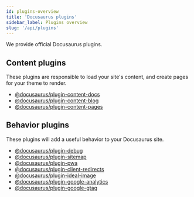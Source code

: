 ```yaml
---
id: plugins-overview
title: 'Docusaurus plugins'
sidebar_label: Plugins overview
slug: '/api/plugins'
---
```


We provide official Docusaurus plugins.

## Content plugins

These plugins are responsible to load your site's content, and create pages for your theme to render.

- [@docusaurus/plugin-content-docs](./plugin-content-docs.md)
- [@docusaurus/plugin-content-blog](./plugin-content-blog.md)
- [@docusaurus/plugin-content-pages](./plugin-content-pages.md)

## Behavior plugins

These plugins will add a useful behavior to your Docusaurus site.

- [@docusaurus/plugin-debug](./plugin-debug.md)
- [@docusaurus/plugin-sitemap](./plugin-sitemap.md)
- [@docusaurus/plugin-pwa](./plugin-pwa.md)
- [@docusaurus/plugin-client-redirects](./plugin-client-redirects.md)
- [@docusaurus/plugin-ideal-image](./plugin-ideal-image.md)
- [@docusaurus/plugin-google-analytics](./plugin-google-analytics.md)
- [@docusaurus/plugin-google-gtag](./plugin-google-gtag.md)
